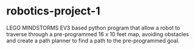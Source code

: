# robotics-project-1
LEGO MINDSTORMS EV3 based python program that allow a robot to traverse through a pre-programmed 16 x 10 feet map, avoiding obstacles and create a path planner to find a path to the pre-programmed goal.

